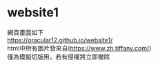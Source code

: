 # website1
網頁畫面如下<br>
 https://oracular12.github.io/website1/<br>
html中所有圖片皆來自(https://www.zh.tiffany.com/)<br>
僅為模擬切版用，若有侵權將立即撤除
